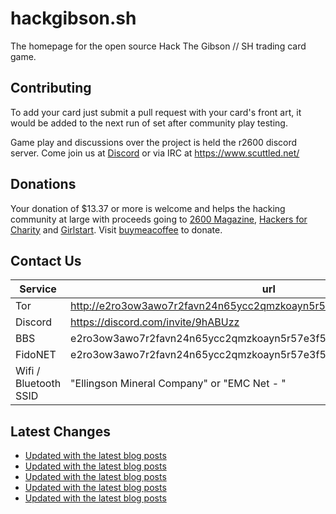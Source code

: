 # hackgibson.sh
The homepage for the open source Hack The Gibson // SH trading card game.


## Contributing

To add your card just submit a pull request with your card's front art, it would be added to the next run of set after community play testing.

Game play and discussions over the project is held the r2600 discord server. Come join us at [Discord](https://discord.com/invite/9hABUzz) or via IRC at https://www.scuttled.net/


## Donations

Your donation of $13.37 or more is welcome and helps the hacking community at large with proceeds going to [2600 Magazine](https://2600.com/), [Hackers for Charity](https://hackersforcharity.org) and [Girlstart](https://girlstart.org).  Visit [buymeacoffee](https://www.buymeacoffee.com/hackgibson.sh) to donate.


## Contact Us

Service | url
-|-
Tor | http://e2ro3ow3awo7r2favn24n65ycc2qmzkoayn5r57e3f56nvjwdcgg32ad.onion
Discord | https://discord.com/invite/9hABUzz
BBS | e2ro3ow3awo7r2favn24n65ycc2qmzkoayn5r57e3f56nvjwdcgg32ad.onion:23
FidoNET | e2ro3ow3awo7r2favn24n65ycc2qmzkoayn5r57e3f56nvjwdcgg32ad.onion:24554
Wifi / Bluetooth SSID | "Ellingson Mineral Company" or "EMC Net - <fidonet address>"

## Latest Changes
<!-- BLOG-POST-LIST:START -->
- [Updated with the latest blog posts](https://github.com/DFW2600/hackgibson.sh/commit/ec6c2dcb9d680442b3e84ac1e24f5ae83b8c8bef)
- [Updated with the latest blog posts](https://github.com/DFW2600/hackgibson.sh/commit/b68e89311ec389e94ecfddc92fc803f6857abe2b)
- [Updated with the latest blog posts](https://github.com/DFW2600/hackgibson.sh/commit/f59ce7adc6368eed6054b74ea3ced95706f31a5e)
- [Updated with the latest blog posts](https://github.com/DFW2600/hackgibson.sh/commit/a4b50751b5378215a305bd66de98f54555e7f8a4)
- [Updated with the latest blog posts](https://github.com/DFW2600/hackgibson.sh/commit/4d6ef68083c3a4420584f66a64d552db834b6456)
<!-- BLOG-POST-LIST:END -->
